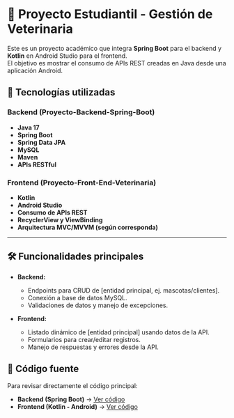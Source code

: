 # 📱 Proyecto Estudiantil - Gestión de Veterinaria

Este es un proyecto académico que integra **Spring Boot** para el backend y **Kotlin** en Android Studio para el frontend.  
El objetivo es mostrar el consumo de APIs REST creadas en Java desde una aplicación Android.

## 🚀 Tecnologías utilizadas

### Backend (Proyecto-Backend-Spring-Boot)
- **Java 17**
- **Spring Boot**
- **Spring Data JPA**
- **MySQL**
- **Maven**
- **APIs RESTful**

### Frontend (Proyecto-Front-End-Veterinaria)
- **Kotlin**
- **Android Studio**
- **Consumo de APIs REST**
- **RecyclerView y ViewBinding**
- **Arquitectura MVC/MVVM (según corresponda)**

---

## 🛠 Funcionalidades principales

- **Backend:**
  - Endpoints para CRUD de [entidad principal, ej. mascotas/clientes].
  - Conexión a base de datos MySQL.
  - Validaciones de datos y manejo de excepciones.
  
- **Frontend:**
  - Listado dinámico de [entidad principal] usando datos de la API.
  - Formularios para crear/editar registros.
  - Manejo de respuestas y errores desde la API.

## 📂 Código fuente
Para revisar directamente el código principal:

- **Backend (Spring Boot)** → [Ver código](Proyecto-Backend-Spring-Boot/src/main/java)
- **Frontend (Kotlin - Android)** → [Ver código](Proyecto-Front-End-Veterinaria/app/src/main/java)
